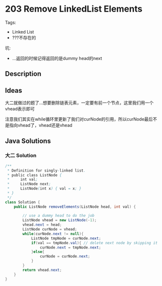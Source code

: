 # 203 Remove LinkedList Elements
Tags:

- Linked List
- ???不存在的


坑:

- ...返回的时候记得返回的是dummy head的next

## Description


## Ideas

大二就做过的题了...想要删除链表元素，一定要有前一个节点，这里我们用一个vhead表示即可

注意我们其实在while循环里更新了我们对curNode的引用，所以curNode最后不是指向vhead了，vhead还是vhead

## Java Solutions

### 大二 Solution


```java
/**
 * Definition for singly-linked list.
 * public class ListNode {
 *     int val;
 *     ListNode next;
 *     ListNode(int x) { val = x; }
 * }
 */
class Solution {
    public ListNode removeElements(ListNode head, int val) {
        
        // use a dummy head to do the job
        ListNode vhead = new ListNode(-1);
        vhead.next = head;
        ListNode curNode = vhead;
        while(curNode.next != null){
            ListNode tmpNode = curNode.next;
            if(val == tmpNode.val){ // delete next node by skipping it
                curNode.next = tmpNode.next;
            }else{
                curNode = curNode.next;   
            }
        }
        return vhead.next;
    }
}
```